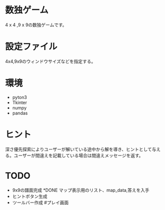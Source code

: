 # 数独ゲーム
4 x 4 ,9 x 9の数独ゲームです。

# 設定ファイル
4x4,9x9のウィンドウサイズなどを指定する。

# 環境
* pyton3
* Tkinter
* numpy
* pandas

# ヒント

深さ優先探索によりユーザーが解いている途中から解を導き、ヒントとして与える。ユーザーが間違えを記載している場合は間違えメッセージを返す。

# TODO

* 9x9の譜面完成
*DONE マップ表示用のリスト、map_data,答えを入手
* ヒントボタン生成
* ツールバー作成
#プレイ画面